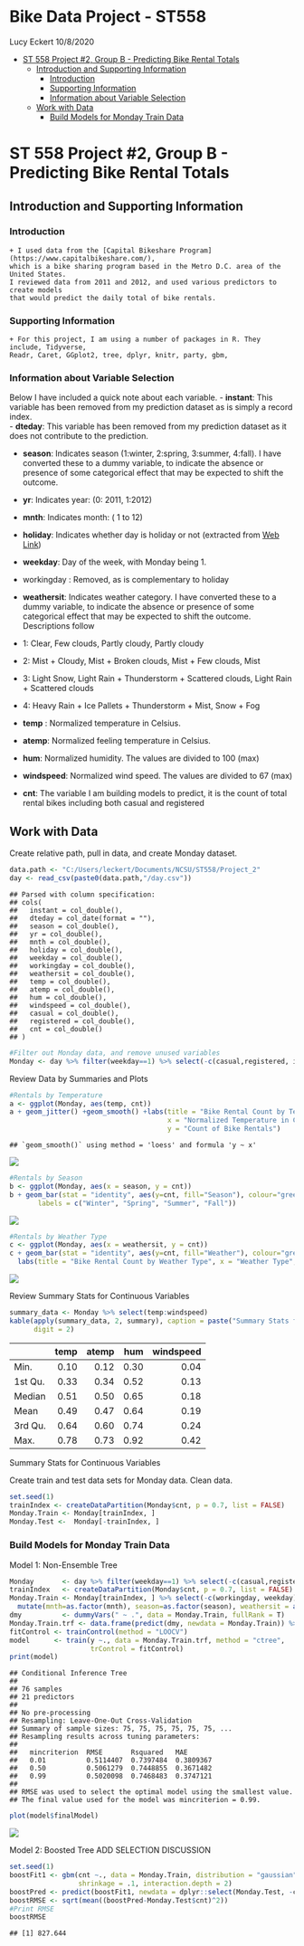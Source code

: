 Bike Data Project - ST558
================
Lucy Eckert
10/8/2020

  - [ST 558 Project \#2, Group B - Predicting Bike Rental
    Totals](#st-558-project-2-group-b---predicting-bike-rental-totals)
      - [Introduction and Supporting
        Information](#introduction-and-supporting-information)
          - [Introduction](#introduction)
          - [Supporting Information](#supporting-information)
          - [Information about Variable
            Selection](#information-about-variable-selection)
      - [Work with Data](#work-with-data)
          - [Build Models for Monday Train
            Data](#build-models-for-monday-train-data)

# ST 558 Project \#2, Group B - Predicting Bike Rental Totals

## Introduction and Supporting Information

### Introduction

``` 
+ I used data from the [Capital Bikeshare Program](https://www.capitalbikeshare.com/), 
which is a bike sharing program based in the Metro D.C. area of the United States. 
I reviewed data from 2011 and 2012, and used various predictors to create models 
that would predict the daily total of bike rentals.  
```

### Supporting Information

``` 
+ For this project, I am using a number of packages in R. They include, Tidyverse, 
Readr, Caret, GGplot2, tree, dplyr, knitr, party, gbm,    
```

### Information about Variable Selection

Below I have included a quick note about each variable. - **instant**:
This variable has been removed from my prediction dataset as is simply a
record index.  
\- **dteday**: This variable has been removed from my prediction dataset
as it does not contribute to the prediction.

  - **season**: Indicates season (1:winter, 2:spring, 3:summer, 4:fall).
    I have converted these to a dummy variable, to indicate the absence
    or presence of some categorical effect that may be expected to shift
    the outcome.

  - **yr**: Indicates year: (0: 2011, 1:2012)

  - **mnth**: Indicates month: ( 1 to 12)

  - **holiday**: Indicates whether day is holiday or not (extracted from
    [Web Link](https://dchr.dc.gov/page/holiday-schedules))

  - **weekday**: Day of the week, with Monday being 1.

  - workingday : Removed, as is complementary to holiday

  - **weathersit**: Indicates weather category. I have converted these
    to a dummy variable, to indicate the absence or presence of some
    categorical effect that may be expected to shift the outcome.
    Descriptions follow

  - 1: Clear, Few clouds, Partly cloudy, Partly cloudy

  - 2: Mist + Cloudy, Mist + Broken clouds, Mist + Few clouds, Mist

  - 3: Light Snow, Light Rain + Thunderstorm + Scattered clouds, Light
    Rain + Scattered clouds

  - 4: Heavy Rain + Ice Pallets + Thunderstorm + Mist, Snow + Fog

  - **temp** : Normalized temperature in Celsius.

  - **atemp**: Normalized feeling temperature in Celsius.

  - **hum**: Normalized humidity. The values are divided to 100 (max)

  - **windspeed**: Normalized wind speed. The values are divided to 67
    (max)

  - **cnt**: The variable I am building models to predict, it is the
    count of total rental bikes including both casual and registered

## Work with Data

Create relative path, pull in data, and create Monday dataset.

``` r
data.path <- "C:/Users/leckert/Documents/NCSU/ST558/Project_2"
day <- read_csv(paste0(data.path,"/day.csv"))
```

    ## Parsed with column specification:
    ## cols(
    ##   instant = col_double(),
    ##   dteday = col_date(format = ""),
    ##   season = col_double(),
    ##   yr = col_double(),
    ##   mnth = col_double(),
    ##   holiday = col_double(),
    ##   weekday = col_double(),
    ##   workingday = col_double(),
    ##   weathersit = col_double(),
    ##   temp = col_double(),
    ##   atemp = col_double(),
    ##   hum = col_double(),
    ##   windspeed = col_double(),
    ##   casual = col_double(),
    ##   registered = col_double(),
    ##   cnt = col_double()
    ## )

``` r
#Filter out Monday data, and remove unused variables
Monday <- day %>% filter(weekday==1) %>% select(-c(casual,registered, instant, dteday))
```

Review Data by Summaries and Plots

``` r
#Rentals by Temperature
a <- ggplot(Monday, aes(temp, cnt))
a + geom_jitter() +geom_smooth() +labs(title = "Bike Rental Count by Temperature", 
                                       x = "Normalized Temperature in Celcius", 
                                       y = "Count of Bike Rentals")
```

    ## `geom_smooth()` using method = 'loess' and formula 'y ~ x'

![](WednesdayAnalysis_files/figure-gfm/unnamed-chunk-2-1.png)<!-- -->

``` r
#Rentals by Season
b <- ggplot(Monday, aes(x = season, y = cnt))
b + geom_bar(stat = "identity", aes(y=cnt, fill="Season"), colour="green") + labs(title = "Bike Rental Count by Season", x = "Season", y = "Count of Bike Rentals") + scale_fill_discrete(name = "Seasons:", 
       labels = c("Winter", "Spring", "Summer", "Fall")) 
```

![](WednesdayAnalysis_files/figure-gfm/unnamed-chunk-3-1.png)<!-- -->

``` r
#Rentals by Weather Type
c <- ggplot(Monday, aes(x = weathersit, y = cnt))
c + geom_bar(stat = "identity", aes(y=cnt, fill="Weather"), colour="green") + 
  labs(title = "Bike Rental Count by Weather Type", x = "Weather Type", y = "Count of Bike Rentals") +   scale_fill_discrete(name = "Weather:") 
```

![](WednesdayAnalysis_files/figure-gfm/unnamed-chunk-4-1.png)<!-- -->

Review Summary Stats for Continuous Variables

``` r
summary_data <- Monday %>% select(temp:windspeed)
kable(apply(summary_data, 2, summary), caption = paste("Summary Stats for Continuous Variables"), 
      digit = 2)
```

|         | temp | atemp |  hum | windspeed |
| :------ | ---: | ----: | ---: | --------: |
| Min.    | 0.10 |  0.12 | 0.30 |      0.04 |
| 1st Qu. | 0.33 |  0.34 | 0.52 |      0.13 |
| Median  | 0.51 |  0.50 | 0.65 |      0.18 |
| Mean    | 0.49 |  0.47 | 0.64 |      0.19 |
| 3rd Qu. | 0.64 |  0.60 | 0.74 |      0.24 |
| Max.    | 0.78 |  0.73 | 0.92 |      0.42 |

Summary Stats for Continuous Variables

Create train and test data sets for Monday data. Clean data.

``` r
set.seed(1)
trainIndex <- createDataPartition(Monday$cnt, p = 0.7, list = FALSE)
Monday.Train <- Monday[trainIndex, ] 
Monday.Test <-  Monday[-trainIndex, ]
```

### Build Models for Monday Train Data

Model 1: Non-Ensemble Tree

``` r
Monday       <- day %>% filter(weekday==1) %>% select(-c(casual,registered, instant, dteday))
trainIndex   <- createDataPartition(Monday$cnt, p = 0.7, list = FALSE)
Monday.Train <- Monday[trainIndex, ] %>% select(-c(workingday, weekday)) %>% 
  mutate(mnth=as.factor(mnth), season=as.factor(season), weathersit = as.factor(weathersit))
dmy          <- dummyVars(" ~ .", data = Monday.Train, fullRank = T)
Monday.Train.trf <- data.frame(predict(dmy, newdata = Monday.Train)) %>% mutate(y = scale(cnt)) %>% select(-cnt)
fitControl <- trainControl(method = "LOOCV")
model      <- train(y ~., data = Monday.Train.trf, method = "ctree",
                    trControl = fitControl)
print(model)
```

    ## Conditional Inference Tree 
    ## 
    ## 76 samples
    ## 21 predictors
    ## 
    ## No pre-processing
    ## Resampling: Leave-One-Out Cross-Validation 
    ## Summary of sample sizes: 75, 75, 75, 75, 75, 75, ... 
    ## Resampling results across tuning parameters:
    ## 
    ##   mincriterion  RMSE       Rsquared   MAE      
    ##   0.01          0.5114407  0.7397484  0.3809367
    ##   0.50          0.5061279  0.7448855  0.3671482
    ##   0.99          0.5020098  0.7468483  0.3747121
    ## 
    ## RMSE was used to select the optimal model using the smallest value.
    ## The final value used for the model was mincriterion = 0.99.

``` r
plot(model$finalModel)
```

![](WednesdayAnalysis_files/figure-gfm/unnamed-chunk-7-1.png)<!-- -->

Model 2: Boosted Tree ADD SELECTION DISCUSSION

``` r
set.seed(1)
boostFit1 <- gbm(cnt ~., data = Monday.Train, distribution = "gaussian", n.trees = 100,
                 shrinkage = .1, interaction.depth = 2)
boostPred <- predict(boostFit1, newdata = dplyr::select(Monday.Test, -cnt), n.trees = 100)
boostRMSE <- sqrt(mean((boostPred-Monday.Test$cnt)^2))
#Print RMSE
boostRMSE
```

    ## [1] 827.644
